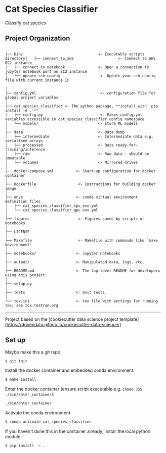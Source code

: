 Cat Species Classifier
==============================

Classify cat species

Project Organization
------------
    .
    ├── bin/                                  <- Executable scripts directory│   ├── connect_to_aws                    <- Connect to AWS EC2 instance
    │   ├── connect_to_notebook               <- Open a connection to jupyter notebook port on EC2 instance
    │   └── update_ssh_config                  <- Update your ssh config file with current instance IP

    │
    ├── config.yml                             <- configuration file for global project variables
    │
    ├── cat_species_classifier <- The python package, **install with 'pip install -e .'**
    │   ├── config.py                          <- Makes config.yml variables accessible in cat_species_classifier.config namespace
    │   └── models/                           <- store ML models
    │
    ├── data                                  <- Data dump
    │   ├── intermediate                      <- Intermediate data e.g. serialised arrays
    │   ├── processed                         <- Data ready-for-training/inference
    │   ├── raw                               <- Raw data - should be immutable
    │   └── volumes                           <- Mirrored drives
    │
    ├── docker-compose.yml          <- Start-up configuration for docker container
    │
    ├── Dockerfile                   <- Instructions for building docker image
    │
    ├── envs                        <- conda virtual environment definition files
    │   ├── cat_species_classifier_cpu_env.yml
    │   └── cat_species_classifier_gpu_env.yml
    │
    ├── figures                      <- Figures saved by scripts or notebooks.
    │
    ├── LICENSE
    │
    ├── Makefile                     <- Makefile with commands like `make environment`
    │
    ├── notebooks/                  <- Jupyter notebooks
    │
    ├── output/                     <- Manipulated data, logs, etc.
    │
    ├── README.md                   <- The top-level README for developers using this project.
    │
    ├── setup.py
    │
    ├── tests                       <- Unit tests.
    │
    └── tox.ini                     <- tox file with settings for running tox; see tox.testrun.org


--------

Project based on the [cookiecutter data science project template][https://drivendata.github.io/cookiecutter-data-science/]

Set up
------------

Maybe make this a git repo:

```bash
$ git init
```

Install the docker container and embedded conda environment:

```bash
$ make install
```

Enter the docker container (ensure script executable e.g. `chmod 755 ./bin/enter_container`):

```bash
./bin/enter_container
```

Activate the conda environment:

```bash
$ conda activate cat_species_classifier
```

If you haven't done this in the container already, install the local python module:

```bash
$ pip install -e .
```
